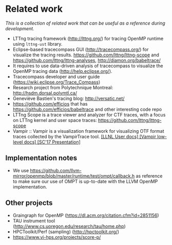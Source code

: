 # Related work

*This is a collection of related work that can be useful as a reference during development.*

 * LTTng tracing framework (http://lttng.org/) for tracing OpenMP runtime using `lttng-ust` library.
 * Eclipse-based tracecompass GUI (http://tracecompass.org/) for visualize the tracing results. https://github.com/lttng/lttng-scope and https://github.com/lttng/lttng-analyses, http://diamon.org/babeltrace/
 * It requires to use data-driven analysis of tracecompass to visualize the OpenMP tracing data (http://help.eclipse.org/).
 * Tracecompass developer and user guide (https://wiki.eclipse.org/Trace_Compass)
 * Research project from Polytechnique Montreal: http://hsdm.dorsal.polymtl.ca/
 * Geneviève Bastien's tracing blog: http://versatic.net/
 * https://github.com/efficios that has https://github.com/efficios/babeltrace and other interesting code repo
 * LTTng Scope is a trace viewer and analyzer for CTF traces, with a focus on LTTng kernel and user space traces: https://github.com/lttng/lttng-scope
 * Vampir :: Vampir is a visualization framework for visualizing OTF format traces collected by the VampirTrace tool.
   [ [LLNL User docs] ](https://hpc.llnl.gov/software/development-environment-software/vampir-vampir-server)
   [ [Vampir low-level docs] ](https://computing.llnl.gov/code/vgv.html)
   [ [SC'17 Presentation] ](https://www.openmp.org/wp-content/uploads/SC17-Tschueter_openmp_booth_talk.pdf)


## Implementation notes

 * We use https://github.com/llvm-mirror/openmp/blob/master/runtime/test/ompt/callback.h as reference to make sure our use of OMPT is up-to-date with the LLVM OpenMP implementation.


## Other projects

 * Graingraph for OpenMP (https://dl.acm.org/citation.cfm?id=2851156)
 * TAU instrument tool (http://www.cs.uoregon.edu/research/tau/home.php)
 * HPCToolkit/Perf (sampling) (http://hpctoolkit.org/)
 * https://www.vi-hps.org/projects/score-p/
 
